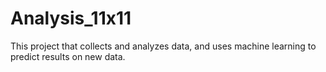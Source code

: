 # Analysis_11x11
This project that collects and analyzes data, and uses machine learning to predict results on new data.
